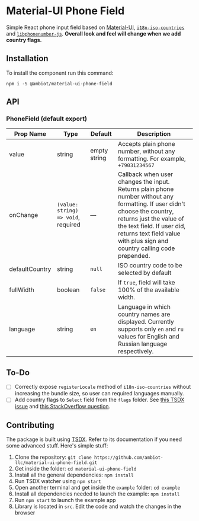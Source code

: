 # Material-UI Phone Field

Simple React phone input field based on [Material-UI](https://material-ui.com/), [`i18n-iso-countries`](https://www.npmjs.com/package/i18n-iso-countries) and [`libphonenumber-js`](https://www.npmjs.com/package/libphonenumber-js). **Overall look and feel will change when we add country flags.**

## Installation

To install the component run this command:

```
npm i -S @ambiot/material-ui-phone-field
```

## API

### PhoneField (default export)

| Prop Name      | Type                                | Default      | Description                                                                                                                                                                                                                                                    |
| -------------- | ----------------------------------- | ------------ | -------------------------------------------------------------------------------------------------------------------------------------------------------------------------------------------------------------------------------------------------------------- |
| value          | string                              | empty string | Accepts plain phone number, without any formatting. For example, `+79031234567`                                                                                                                                                                                |
| onChange       | `(value: string) => void`, required | —            | Callback when user changes the input. Returns plain phone number without any formatting. If user didn't choose the country, returns just the value of the text field. If user did, returns text field value with plus sign and country calling code prepended. |
| defaultCountry | string                              | `null`       | ISO country code to be selected by default                                                                                                                                                                                                                     |
| fullWidth      | boolean                             | `false`      | If `true`, field will take 100% of the available width.                                                                                                                                                                                                        |
| language       | string                              | `en`         | Language in which country names are displayed. Currently supports only `en` and `ru` values for English and Russian language respectively.                                                                                                                     |

## To-Do

- [ ] Correctly expose `registerLocale` method of `i18n-iso-countries` without increasing the bundle size, so user can required languages manually.
- [ ] Add country flags to `Select` field from the `flags` folder. See [this TSDX issue](https://github.com/jaredpalmer/tsdx/issues/533) and [this StackOverflow question](https://stackoverflow.com/questions/60560497/how-to-get-static-files-served-dynamically-with-rollup-and-work-along-with-node).

## Contributing

The package is built using [TSDX](https://github.com/jaredpalmer/tsdx). Refer to its documentation if you need some advanced stuff. Here's simple stuff:

1. Clone the repository: `git clone https://github.com/ambiot-llc/material-ui-phone-field.git`
2. Get inside the folder: `cd material-ui-phone-field`
3. Install all the general dependencies: `npm install`
4. Run TSDX watcher using `npm start`
5. Open another terminal and get inside the `example` folder: `cd example`
6. Install all dependencies needed to launch the example: `npm install`
7. Run `npm start` to launch the example app
8. Library is located in `src`. Edit the code and watch the changes in the browser
